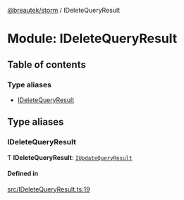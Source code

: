 [@breautek/storm](../README.md) / IDeleteQueryResult

# Module: IDeleteQueryResult

## Table of contents

### Type aliases

- [IDeleteQueryResult](IDeleteQueryResult.md#ideletequeryresult)

## Type aliases

### IDeleteQueryResult

Ƭ **IDeleteQueryResult**: [`IUpdateQueryResult`](../interfaces/IUpdateQueryResult.IUpdateQueryResult-1.md)

#### Defined in

[src/IDeleteQueryResult.ts:19](https://github.com/breautek/storm/blob/3807444/src/IDeleteQueryResult.ts#L19)
